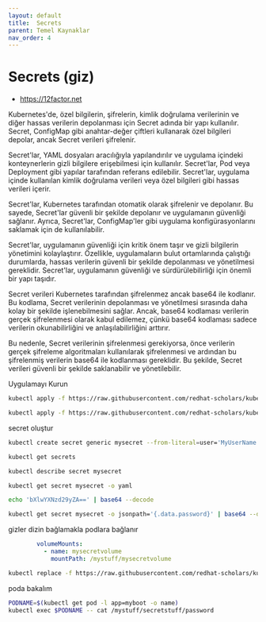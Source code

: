 ```yaml
---
layout: default
title:  Secrets
parent: Temel Kaynaklar
nav_order: 4
---
```


# Secrets (giz)

* https://12factor.net

Kubernetes'de, özel bilgilerin, şifrelerin, kimlik doğrulama verilerinin ve diğer hassas verilerin depolanması için Secret adında bir yapı kullanılır. Secret, ConfigMap gibi anahtar-değer çiftleri kullanarak özel bilgileri depolar, ancak Secret verileri şifrelenir.

Secret'lar, YAML dosyaları aracılığıyla yapılandırılır ve uygulama içindeki konteynerlerin gizli bilgilere erişebilmesi için kullanılır. Secret'lar, Pod veya Deployment gibi yapılar tarafından referans edilebilir. Secret'lar, uygulama içinde kullanılan kimlik doğrulama verileri veya özel bilgileri gibi hassas verileri içerir.

Secret'lar, Kubernetes tarafından otomatik olarak şifrelenir ve depolanır. Bu sayede, Secret'lar güvenli bir şekilde depolanır ve uygulamanın güvenliği sağlanır. Ayrıca, Secret'lar, ConfigMap'ler gibi uygulama konfigürasyonlarını saklamak için de kullanılabilir.

Secret'lar, uygulamanın güvenliği için kritik önem taşır ve gizli bilgilerin yönetimini kolaylaştırır. Özellikle, uygulamaların bulut ortamlarında çalıştığı durumlarda, hassas verilerin güvenli bir şekilde depolanması ve yönetilmesi gereklidir. Secret'lar, uygulamanın güvenliği ve sürdürülebilirliği için önemli bir yapı taşıdır.

Secret verileri Kubernetes tarafından şifrelenmez ancak base64 ile kodlanır. Bu kodlama, Secret verilerinin depolanması ve yönetilmesi sırasında daha kolay bir şekilde işlenebilmesini sağlar. Ancak, base64 kodlaması verilerin gerçek şifrelenmesi olarak kabul edilemez, çünkü base64 kodlaması sadece verilerin okunabilirliğini ve anlaşılabilirliğini arttırır.

Bu nedenle, Secret verilerinin şifrelenmesi gerekiyorsa, önce verilerin gerçek şifreleme algoritmaları kullanılarak şifrelenmesi ve ardından bu şifrelenmiş verilerin base64 ile kodlanması gereklidir. Bu şekilde, Secret verileri güvenli bir şekilde saklanabilir ve yönetilebilir.

Uygulamayı Kurun

```sh
kubectl apply -f https://raw.githubusercontent.com/redhat-scholars/kubernetes-tutorial/master/apps/kubefiles/myboot-deployment.yml

kubectl apply -f https://raw.githubusercontent.com/redhat-scholars/kubernetes-tutorial/master/apps/kubefiles/myboot-deployment-configuration.yml
```

secret oluştur

```sh
kubectl create secret generic mysecret --from-literal=user='MyUserName' --from-literal=password='mypassword'

kubectl get secrets

kubectl describe secret mysecret

kubectl get secret mysecret -o yaml

echo 'bXlwYXNzd29yZA==' | base64 --decode

kubectl get secret mysecret -o jsonpath='{.data.password}' | base64 --decode
```

gizler dizin bağlamakla podlara bağlanır

```yaml
        volumeMounts:
          - name: mysecretvolume
            mountPath: /mystuff/mysecretvolume
```

```sh
kubectl replace -f https://raw.githubusercontent.com/redhat-scholars/kubernetes-tutorial/master/apps/kubefiles/myboot-deployment-configuration-secret.yml
```

poda bakalım
```sh
PODNAME=$(kubectl get pod -l app=myboot -o name)
kubectl exec $PODNAME -- cat /mystuff/secretstuff/password
```
